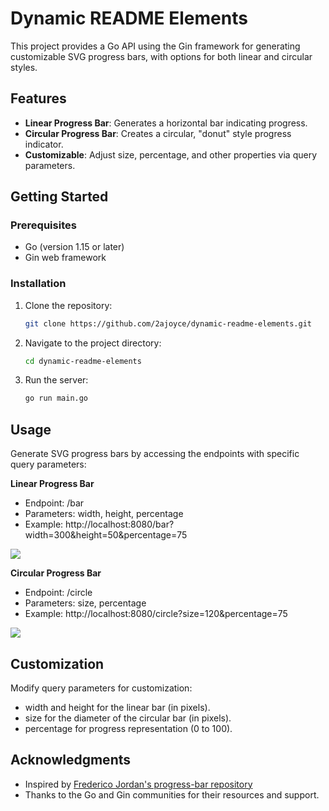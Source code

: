 # Dynamic README Elements

This project provides a Go API using the Gin framework for generating customizable SVG progress bars, with options for both linear and circular styles.

## Features

- **Linear Progress Bar**: Generates a horizontal bar indicating progress.
- **Circular Progress Bar**: Creates a circular, "donut" style progress indicator.
- **Customizable**: Adjust size, percentage, and other properties via query parameters.

## Getting Started

### Prerequisites

- Go (version 1.15 or later)
- Gin web framework

### Installation

1. Clone the repository:
   ```bash
   git clone https://github.com/2ajoyce/dynamic-readme-elements.git
   ```
2. Navigate to the project directory:
   ```bash
   cd dynamic-readme-elements
   ```
3. Run the server:
   ```bash
   go run main.go
   ```

## Usage

Generate SVG progress bars by accessing the endpoints with specific query parameters:

**Linear Progress Bar**

- Endpoint: /bar
- Parameters: width, height, percentage
- Example: http://localhost:8080/bar?width=300&height=50&percentage=75

<img src="https://progress.2ajoyce.com/bar?width=300&height=50&percentage=75">

**Circular Progress Bar**

- Endpoint: /circle
- Parameters: size, percentage
- Example: http://localhost:8080/circle?size=120&percentage=75

<img src="https://progress.2ajoyce.com/circle?size=120&percentage=75">

## Customization

Modify query parameters for customization:

- width and height for the linear bar (in pixels).
- size for the diameter of the circular bar (in pixels).
- percentage for progress representation (0 to 100).

## Acknowledgments

- Inspired by [Frederico Jordan's progress-bar repository](https://github.com/fredericojordan/progress-bar)
- Thanks to the Go and Gin communities for their resources and support.

